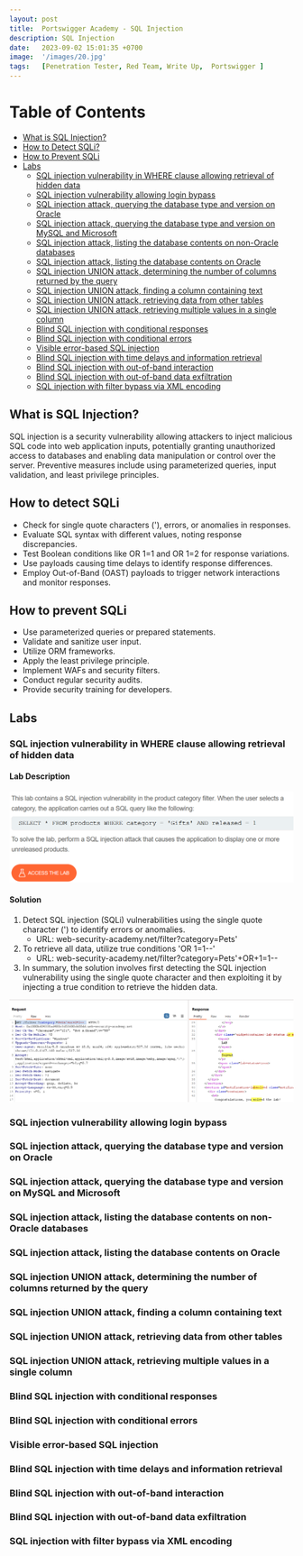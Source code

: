 ```yaml
---
layout: post
title:  Portswigger Academy - SQL Injection
description: SQL Injection
date:   2023-09-02 15:01:35 +0700
image:  '/images/20.jpg'
tags:   [Penetration Tester, Red Team, Write Up,  Portswigger ]
---
```


# Table of Contents
- [What is SQL Injection?](#what-is-sql-injection)
- [How to Detect SQLi?](#how-to-detect-sqli)
- [How to Prevent SQLi](#how-to-prevent-sqli)
- [Labs](#labs)
    - [SQL injection vulnerability in WHERE clause allowing retrieval of hidden data](#sql-injection-where-clause)
    - [SQL injection vulnerability allowing login bypass](#sql-injection-login-bypass)
    - [SQL injection attack, querying the database type and version on Oracle](#sql-injection-oracle-type-version)
    - [SQL injection attack, querying the database type and version on MySQL and Microsoft](#sql-injection-mysql-microsoft-type-version)
    - [SQL injection attack, listing the database contents on non-Oracle databases](#sql-injection-non-oracle-listing)
    - [SQL injection attack, listing the database contents on Oracle](#sql-injection-oracle-listing)
    - [SQL injection UNION attack, determining the number of columns returned by the query](#sql-injection-union-columns)
    - [SQL injection UNION attack, finding a column containing text](#sql-injection-union-text-column)
    - [SQL injection UNION attack, retrieving data from other tables](#sql-injection-union-data-retrieval)
    - [SQL injection UNION attack, retrieving multiple values in a single column](#sql-injection-union-multiple-values)
    - [Blind SQL injection with conditional responses](#blind-sql-injection-conditional-responses)
    - [Blind SQL injection with conditional errors](#blind-sql-injection-conditional-errors)
    - [Visible error-based SQL injection](#visible-error-based-sql-injection)
    - [Blind SQL injection with time delays and information retrieval](#blind-sql-injection-time-delays)
    - [Blind SQL injection with out-of-band interaction](#blind-sql-injection-out-of-band)
    - [Blind SQL injection with out-of-band data exfiltration](#blind-sql-injection-data-exfiltration)
    - [SQL injection with filter bypass via XML encoding](#sql-injection-filter-bypass-xml-encoding)

## What is SQL Injection? <a id="what-is-sql-injection"></a>

SQL injection is a security vulnerability allowing attackers to inject malicious SQL code into web application inputs, potentially granting unauthorized access to databases and enabling data manipulation or control over the server. Preventive measures include using parameterized queries, input validation, and least privilege principles.

## How to detect SQLi <a id="how-to-detect-sqli"></a>
- Check for single quote characters ('), errors, or anomalies in responses.
- Evaluate SQL syntax with different values, noting response discrepancies.
- Test Boolean conditions like OR 1=1 and OR 1=2 for response variations.
- Use payloads causing time delays to identify response differences.
- Employ Out-of-Band (OAST) payloads to trigger network interactions and monitor responses.


## How to prevent SQLi <a id="how-to-prevent-sqli"></a>

- Use parameterized queries or prepared statements.
- Validate and sanitize user input.
- Utilize ORM frameworks.
- Apply the least privilege principle.
- Implement WAFs and security filters.
- Conduct regular security audits.
- Provide security training for developers.

## Labs <a id="labs"></a>

### SQL injection vulnerability in WHERE clause allowing retrieval of hidden data <a id="sql-injection-where-clause"></a>

<!-- Content for SQL injection vulnerability in WHERE clause allowing retrieval of hidden data -->
#### Lab Description
![Alt text](/images/portswigger/sqli/lab1-description.png "lab1-description")

#### Solution
1. Detect SQL injection (SQLi) vulnerabilities using the single quote character (') to identify errors or anomalies. 
    - URL: web-security-academy.net/filter?category=Pets'
2. To retrieve all data, utilize true conditions 'OR 1=1--'
    - URL: web-security-academy.net/filter?category=Pets'+OR+1=1--
3. In summary, the solution involves first detecting the SQL injection vulnerability using the single quote character and then exploiting it by injecting a true condition to retrieve the hidden data.

![Alt text](/images/portswigger/sqli/lab1-solved.png "lab1-solved")

### SQL injection vulnerability allowing login bypass <a id="sql-injection-login-bypass"></a>

<!-- Content for SQL injection vulnerability allowing login bypass -->

### SQL injection attack, querying the database type and version on Oracle <a id="sql-injection-oracle-type-version"></a>

<!-- Content for SQL injection attack, querying the database type and version on Oracle -->

### SQL injection attack, querying the database type and version on MySQL and Microsoft <a id="sql-injection-mysql-microsoft-type-version"></a>

<!-- Content for SQL injection attack, querying the database type and version on MySQL and Microsoft -->

### SQL injection attack, listing the database contents on non-Oracle databases <a id="sql-injection-non-oracle-listing"></a>

<!-- Content for SQL injection attack, listing the database contents on non-Oracle databases -->

### SQL injection attack, listing the database contents on Oracle <a id="sql-injection-oracle-listing"></a>

<!-- Content for SQL injection attack, listing the database contents on Oracle -->

### SQL injection UNION attack, determining the number of columns returned by the query <a id="sql-injection-union-columns"></a>

<!-- Content for SQL injection UNION attack, determining the number of columns returned by the query -->

### SQL injection UNION attack, finding a column containing text <a id="sql-injection-union-text-column"></a>

<!-- Content for SQL injection UNION attack, finding a column containing text -->

### SQL injection UNION attack, retrieving data from other tables <a id="sql-injection-union-data-retrieval"></a>

<!-- Content for SQL injection UNION attack, retrieving data from other tables -->

### SQL injection UNION attack, retrieving multiple values in a single column <a id="sql-injection-union-multiple-values"></a>

<!-- Content for SQL injection UNION attack, retrieving multiple values in a single column -->

### Blind SQL injection with conditional responses <a id="blind-sql-injection-conditional-responses"></a>

<!-- Content for Blind SQL injection with conditional responses -->

### Blind SQL injection with conditional errors <a id="blind-sql-injection-conditional-errors"></a>

<!-- Content for Blind SQL injection with conditional errors -->

### Visible error-based SQL injection <a id="visible-error-based-sql-injection"></a>

<!-- Content for Visible error-based SQL injection -->

### Blind SQL injection with time delays and information retrieval <a id="blind-sql-injection-time-delays"></a>

<!-- Content for Blind SQL injection with time delays and information retrieval -->

### Blind SQL injection with out-of-band interaction <a id="blind-sql-injection-out-of-band"></a>

<!-- Content for Blind SQL injection with out-of-band interaction -->

### Blind SQL injection with out-of-band data exfiltration <a id="blind-sql-injection-data-exfiltration"></a>

<!-- Content for Blind SQL injection with out-of-band data exfiltration -->

### SQL injection with filter bypass via XML encoding <a id="sql-injection-filter-bypass-xml-encoding"></a>

<!-- Content for SQL injection with filter bypass via XML encoding -->
